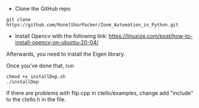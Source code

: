 * Clone the GitHub repo
```
git clone https://github.com/RonelShorPacker/Zoom_Automation_in_Python.git
```
* Install Opencv with the following link: https://linuxize.com/post/how-to-install-opencv-on-ubuntu-20-04/

Afterwards, you need to install the Eigen library.

Once you've done that, run
```
chmod +x installDep.sh
./installDep
```
 If there are problems with flip.cpp in ctello/examples, change add "include" to the ctello.h in the file.
